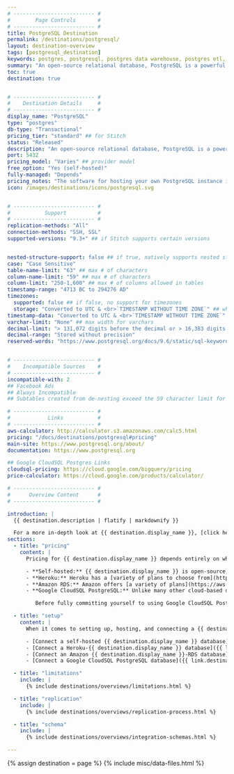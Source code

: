 ```yaml
---
# -------------------------- #
#        Page Controls       #
# -------------------------- #
title: PostgreSQL Destination
permalink: /destinations/postgresql/
layout: destination-overview
tags: [postgresql_destination]
keywords: postgres, postgresql, postgres data warehouse, postgres etl, etl to postgres, postgresql data warehouse, etl to postgresql
summary: "An open-source relational database, PostgreSQL is a powerful and well-known system that has received recognition from both its users and the industry at large. Unlike some other database systems, PostgreSQL is completely customizable and yours to do with as you please (assuming, of course, that your instance is self-hosted)."
toc: true
destination: true


# -------------------------- #
#    Destination Details     #
# -------------------------- #
display_name: "PostgreSQL"
type: "postgres"
db-type: "Transactional"
pricing_tier: "standard" ## for Stitch
status: "Released"
description: "An open-source relational database, PostgreSQL is a powerful and well-known system that has received recognition from both its users and the industry at large. Unlike some other database systems, PostgreSQL is completely customizable and yours to do with as you please (assuming, of course, that your instance is self-hosted)."
port: 5432
pricing_model: "Varies" ## provider model
free_option: "Yes (self-hosted)"
fully-managed: "Depends"
pricing_notes: "The software for hosting your own PostgreSQL instance is open-source, meaning it's free. Heroku and Amazon RDS have a variety of plans to choose from."
icon: /images/destinations/icons/postgresql.svg


# -------------------------- #
#           Support          #
# -------------------------- #
replication-methods: "All"
connection-methods: "SSH, SSL"
supported-versions: "9.3+" ## if Stitch supports certain versions


nested-structure-support: false ## if true, natively supports nested structures
case: "Case Sensitive"
table-name-limit: "63" ## max # of characters
column-name-limit: "59" ## max # of characters
column-limit: "250-1,600" ## max # of columns allowed in tables
timestamp-range: "4713 BC to 294276 AD"
timezones:
  supported: false ## if false, no support for timezones
  storage: "Converted to UTC & <br>`TIMESTAMP WITHOUT TIME ZONE`" ## what happens to data with timezone info
timestamp-data: "Converted to UTC & <br>`TIMESTAMP WITHOUT TIME ZONE`"
varchar-limit: "None" ## max width for varchars
decimal-limit: "> 131,072 digits before the decimal or > 16,383 digits after"
decimal-range: "Stored without precision"
reserved-words: "https://www.postgresql.org/docs/9.6/static/sql-keywords-appendix.html"


# -------------------------- #
#    Incompatible Sources    #
# -------------------------- #
incompatible-with: 2
## Facebook Ads
## Always Incompatible
## Subtables created from de-nesting exceed the 59 character limit for table names. 

# -------------------------- #
#            Links           #
# -------------------------- #
aws-calculator: http://calculator.s3.amazonaws.com/calc5.html
pricing: "/docs/destinations/postgresql#pricing"
main-site: https://www.postgresql.org/about/
documentation: https://www.postgresql.org

## Google CloudSQL Postgres Links
cloudsql-pricing: https://cloud.google.com/bigquery/pricing
price-calculator: https://cloud.google.com/products/calculator/

# -------------------------- #
#      Overview Content      #
# -------------------------- #

introduction: |
  {{ destination.description | flatify | markdownify }}

  For a more in-depth look at {{ destination.display_name }}, [click here]({{ destination.main-site }}).
sections:
  - title: "pricing"
    content: |
      Pricing for {{ destination.display_name }} depends entirely on where your instance is hosted.

      - **Self-hosted:** {{ destination.display_name }} is open-source, meaning you don't need to pay an upfront cost to obtain the necessary software. You may, however, have hosting and maintenance costs associated with the server housing the instance. You may have to do a little bit of internal number crunching to figure out these potential costs. 
      - **Heroku:** Heroku has a [variety of plans to choose from](https://www.heroku.com/pricing), and [a guide to help you select the right plan](https://devcenter.heroku.com/articles/heroku-postgres-plans) for you or your company.
      - **Amazon RDS:** Amazon offers [a variety of plans](https://aws.amazon.com/rds/postgresql/pricing/) for both on-demand instances and Multi-AZ Deployment. To get an estimate of what your monthly bill might look like, check out their [monthly calculator]({{ destination.aws-calculator }}).
      - **Google CloudSQL PostgreSQL:** Unlike many other cloud-based data warehouse solutions, [Google's pricing model]({{ destination.cloudsql-pricing }}) is based on **usage** and not a fixed-rate. This means that your bill can vary over time. 

         Before fully committing yourself to using Google CloudSQL PostgreSQL as your data warehouse, we recommend familiarizing yourself with Google's pricing model and [using their pricing calculator to estimate your potential costs]({{ destination.price-calculator }}).

  - title: "setup"
    content: |
      When it comes to setting up, hosting, and connecting a {{ destination.display_name }} data warehouse to Stitch, you have a few options:

      - [Connect a self-hosted {{ destination.display_name }} database]({{ link.destinations.setup.self-hosted-postgres | prepend: site.baseurl }}). If you currently use {{ destination.display_name }}, you can create a database for Stitch within the instance and connect it.
      - [Connect a Heroku-{{ destination.display_name }} database]({{ link.destinations.setup.heroku-postgres | prepend: site.baseurl }}). Heroku offers a managed {{ destination.display_name }}-based database service, which is easy to set up and connect to Stitch. No technical expertise is required to create the database or connect it to Stitch.
      - [Connect an Amazon {{ destination.display_name }}-RDS database]({{ link.destinations.setup.postgres-rds | prepend: site.baseurl }}). Amazon Web Services' RDS service allows you to create and connect a {{ destination.display_name }} database to Stitch.
      - [Connect a Google CloudSQL PostgreSQL database]({{ link.destinations.setup.cloudsql-postgres | prepend: site.baseurl }}). Google's fully-managed CloudSQL database service takes only minutes to set up and provision. While no technical expertise is required to set up a simple instance, additional configuration options - such as assigning specific database permissions - is available for more advanced users.

  - title: "limitations"
    include: |
      {% include destinations/overviews/limitations.html %}

  - title: "replication"
    include: |
      {% include destinations/overviews/replication-process.html %}

  - title: "schema"
    include: |
      {% include destinations/overviews/integration-schemas.html %}

---
```

{% assign destination = page %}
{% include misc/data-files.html %}